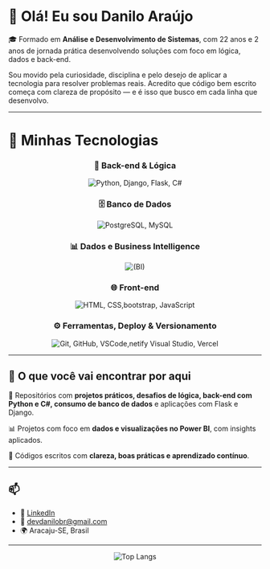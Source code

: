 # 👋 Olá! Eu sou Danilo Araújo

🎓 Formado em **Análise e Desenvolvimento de Sistemas**, com 22 anos e 2 anos de jornada prática desenvolvendo soluções com foco em lógica, dados e back-end.

Sou movido pela curiosidade, disciplina e pelo desejo de aplicar a tecnologia para resolver problemas reais. Acredito que código bem escrito começa com clareza de propósito — e é isso que busco em cada linha que desenvolvo.

---

# 🚀 Minhas Tecnologias

<div align="center">

### 🧠 Back-end & Lógica
<img src="https://skillicons.dev/icons?i=python,django,flask,cs" alt="Python, Django, Flask, C#" />

### 🗄️ Banco de Dados
<img src="https://skillicons.dev/icons?i=postgres,mysql" alt="PostgreSQL, MySQL" />

### 📊 Dados e Business Intelligence
<img src="https://skillicons.dev/icons?i=tableau" alt="(BI)" />

### 🌐 Front-end
<img src="https://skillicons.dev/icons?i=html,css,js" alt="HTML, CSS,bootstrap, JavaScript" />

### ⚙️ Ferramentas, Deploy & Versionamento
<img src="https://skillicons.dev/icons?i=git,github,vscode,visualstudio,render,vercel" alt="Git, GitHub, VSCode,netify Visual Studio, Vercel" />

</div>

---

## 📌 O que você vai encontrar por aqui

🧪 Repositórios com **projetos práticos, desafios de lógica, back-end com Python e C#, consumo de banco de dados** e aplicações com Flask e Django.

📊 Projetos com foco em **dados e visualizações no Power BI**, com insights aplicados.

🧠 Códigos escritos com **clareza, boas práticas e aprendizado contínuo**.

---

## 📫

- 💼 [LinkedIn](https://www.linkedin.com/in/devdanilo)  
- 📧 devdanilobr@gmail.com  
- 🌍 Aracaju-SE, Brasil

---

<p align="center">
  <img src="https://github-readme-stats.vercel.app/api/top-langs/?username=Danilooar&layout=compact&theme=tokyonight" alt="Top Langs">
</p>
